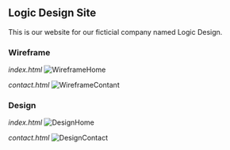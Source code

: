 ##  Logic Design Site
This is our website for our ficticial company named Logic Design.

###     Wireframe

*index.html*
![WireframeHome](https://github.com/Zaidanxp/logic_design_site/assets/148430207/ee66e6b7-718c-4385-a010-1eb6ee8c4566)

*contact.html*
![WireframeContant](https://github.com/Zaidanxp/logic_design_site/assets/148430207/9f19f1a9-8237-4c5d-8aaf-1ff41d039037)

###     Design

*index.html*
![DesignHome](https://github.com/Zaidanxp/logic_design_site/assets/148430207/22f8c37a-eb43-4536-879c-68d383b4bcb1)

*contact.html*
![DesignContact](https://github.com/Zaidanxp/logic_design_site/assets/148430207/97049932-3df7-4441-ae7d-95e229b20c29)
